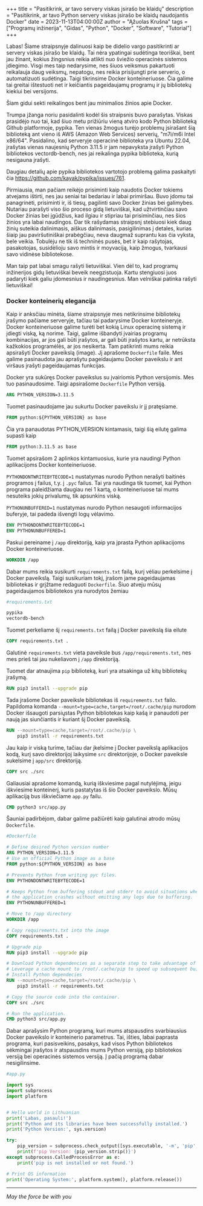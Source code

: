+++
title = "Pasitikrink, ar tavo servery viskas įsirašo be klaidų"
description = "Pasitikrink, ar tavo Python servery viskas įsirašo be klaidų naudojantis Docker"
date = 2023-11-13T04:00:00Z
author = "Ąžuolas Krušna"
tags = ["Programų inžinerija", "Gidas", "Python", "Docker", "Software", "Tutorial"]
+++

Labas! Šiame straipsnyje dalinuosi kaip be didelio vargo pasitikrinti ar servery viskas įsirašo be klaidų. Tai nėra ypatingai sudėtinga teoriškai, bent jau žinant, kokius žingsnius reikia atlikti nuo šviežio operacinės sistemos įdiegimo. Visgi mes taip nedarysime, nes šiuos veiksmus pakartuoti reikalauja daug veiksmų, nepatogu, nes reikia prisijungti prie serverio, o automatizuoti sudėtinga. Taigi tikrinsime Docker konteineriuose. Čia galime tai greitai ištestuoti net ir keičiantis pageidaujamų programų ir jų bibliotekų kiekiui bei versijoms.

Šiam gidui sekti reikalingos bent jau minimalios žinios apie Docker.

Trumpa įžanga noriu pasidalinti kodėl šis straipsnis buvo parašytas. Viskas prasidėjo nuo tai, kad šiuo metu prižiūriu vieną atviro kodo Python biblioteką Github platformoje, pypika. Ten vienas žmogus turėjo problemų įsirašant šią biblioteką ant vieno iš AWS (Amazon Web Services) serverių, "m7i/m6i Intel x86/64". Pasidalino, kad serveryje operacinė biblioteka yra Ubuntu 22.04, įrašytas vienas naujesnių Python 3.11.5 ir jam nepavyksta įrašyti Python bibliotekos vectordb-bench, nes jai reikalinga pypika biblioteka, kurią nesigauna įrašyti.

Daugiau detalių apie pypika bibliotekos vartotojo problemą galima paskaityti čia https://github.com/kayak/pypika/issues/761.

Pirmiausia, man pačiam reikėjo prisiminti kaip naudotis Docker tokiems atvejams ištirti, nes jau seniai tai bedariau ir labai primiršau. Buvo įdomu tai panagrinėti, prisiminti ir, iš tiesų, pagilinti savo Docker žinias bei galimybes. Nutariau parašyti viso šio proceso gidą lietuviškai, kad užtvirtinčiau savo Docker žinias bei įgūdžius, kad ilgiau ir stipriau tai prisiminčiau, nes šios žinios yra labai naudingos. Dar tik rašydamas straipsnį stebiuosi kiek daug žinių suteikia dalinimasis, aiškus dalinimasis, pasigilinimas į detales, kurias šiaip jau paviršutiniškai prabėgčiau, neva daugmaž suprantu kas čia vyksta, bele veikia. Tobulėju ne tik iš techninės pusės, bet ir kaip rašytojas, pasakotojas, susidėlioju savo mintis ir moyvaciją, kaip žmogus, tvarkausi savo vidinėse bibliotekose.

Man taip pat labai smagu rašyti lietuviškai. Vien dėl to, kad programų inžinerijos gidų lietuviškai beveik neegzistuoja. Kartu stengiuosi juos padaryti kiek galiu įdomesnius ir naudingesnius. Man velniškai patinka rašyti lietuviškai!

### Docker konteinerių elegancija

Kaip ir anksčiau minėta, šiame straipsnyje mes netikrinsime bibliotekų įrašymo pačiame serveryje, tačiau tai padarysime Docker konteineryje. Docker konteineriuose galime turėti bet kokią Linux operacinę sistemą ir įdiegti viską, ką norime. Taigi, galime išbandyti įvairias programų kombinacijas, ar jos gali būti įrašytos, ar gali būti įrašytos kartu, ar netrūksta kažkokios programėlės, ar jos nesikerta. Tam patikrinti mums reikia apsirašyti Docker paveikslą (image). Jį aprašome `Dockerfile` faile. Mes galime pasinaudota jau aprašytu pageidaujamu Docker paveikslu ir ant viršaus įrašyti pageidaujamas funkcijas.

Docker yra sukūręs Docker paveikslus su įvairiomis Python versijomis. Mes tuo pasinaudosime. Taigi apsirašome `Dockerfile` Python versiją.

```Dockerfile
ARG PYTHON_VERSION=3.11.5
```

Tuomet pasinaudojame jau sukurtu Docker paveikslu ir jį pratęsiame.

```Dockerfile
FROM python:${PYTHON_VERSION} as base
```

Čia yra panaudotas PYTHON_VERSION kintamasis, taigi šią eilutę galima supasti kaip 

```Dockerfile
FROM python:3.11.5 as base
```

Tuomet apsirašom 2 aplinkos kintamuosius, kurie yra naudingi Python aplikacijoms Docker konteineriuose. 

`PYTHONDONTWRITEBYTECODE=1` nustatymas nurodo Python nerašyti baitinės programos į failus, t.y. į `.pyc` failus. Tai yra naudinga tik tuomet, kai Python programa paleidžiama daugiau nei 1 kartą, o konteineriuose tai mums nesuteiks jokių privalumų, tik apsunkins viską. 

`PYTHONUNBUFFERED=1` nustatymas nurodo Python nesaugoti informacijos buferyje, tai padeda išvengti logų vėlavimo.

```Dockerfile
ENV PYTHONDONTWRITEBYTECODE=1
ENV PYTHONUNBUFFERED=1
```

Paskui pereiname į `/app` direktoriją, kaip yra įprasta Python aplikacijoms Docker konteineriuose.

```Dockerfile
WORKDIR /app
```

Dabar mums reikia susikurti `requirements.txt` failą, kurį vėliau perkelsime į Docker paveikslą. Taigi susikuriam tokį, įrašom jame pageidaujamas bibliotekas ir grįžtame redaguoti `Dockerfile`. Šiuo atveju mūsų pageidaujamos bibliotekos yra nurodytos žemiau

```bash
#requirements.txt
```
```bash
pypika
vectordb-bench
```

Tuomet perkeliame šį `requirements.txt` failą į Docker paveikslą šia eilute

```Dockerfile
COPY requirements.txt .
```

Galutinė `requirements.txt` vieta paveiksle bus `/app/requirements.txt`, nes mes prieš tai jau nukeliavom į `/app` direktoriją.

Tuomet dar atnaujima `pip` biblioteką, kuri yra atsakinga už kitų bibliotekų įrašymą.

```Dockerfile
RUN pip3 install --upgrade pip
```

Tada įrašome Docker paveiksle bibliotekas iš `requirements.txt` failo. Papildoma komanda `--mount=type=cache,target=/root/.cache/pip` nurodom Docker išsaugoti parsiųstas Python bibliotekas kaip kašą ir panaudoti per naują jas siunčiantis ir kuriant šį Docker paveikslą.

```Dockerfile
RUN --mount=type=cache,target=/root/.cache/pip \
    pip3 install -r requirements.txt
```

Jau kaip ir viską turime, tačiau dar įkelsime į Docker paveikslą aplikacijos kodą, kurį savo direktorijoj laikysime `src` direktorijoje, o Docker paveiksle sukelsime į `app/src` direktoriją.

```Dockerfile
COPY src ./src
```

Galiausiai aprašome komandą, kurią iškviesime pagal nutylėjimą, jeigu iškviesime konteinerį, kuris pastatytas iš šio Docker paveikslo. Mūsų aplikaciją bus iškviečiame `app.py` failu.

```Dockerfile
CMD python3 src/app.py
```

Šauniai padirbėjom, dabar galime pažiūrėti kaip galutinai atrodo mūsų `Dockerfile`.
```bash
#Dockerfile
```
```Dockerfile
# Define desired Python version number
ARG PYTHON_VERSION=3.11.5
# Use an official Python image as a base
FROM python:${PYTHON_VERSION} as base

# Prevents Python from writing pyc files.
ENV PYTHONDONTWRITEBYTECODE=1

# Keeps Python from buffering stdout and stderr to avoid situations where
# the application crashes without emitting any logs due to buffering.
ENV PYTHONUNBUFFERED=1

# Move to /app directory
WORKDIR /app

# Copy requirements.txt into the image
COPY requirements.txt .

# Upgrade pip
RUN pip3 install --upgrade pip

# Download Python dependencies as a separate step to take advantage of Docker's caching
# Leverage a cache mount to /root/.cache/pip to speed up subsequent builds
# Install Python dependecies
RUN --mount=type=cache,target=/root/.cache/pip \
    pip3 install -r requirements.txt

# Copy the source code into the container.
COPY src ./src

# Run the application.
CMD python3 src/app.py
```

Dabar aprašysim Python programą, kuri mums atspausdins svarbiausius Docker paveikslo ir konteinerio parametrus. Tai, išties, labai paprasta programa, kuri pasisveikins, pasakys, kad visos Python bibliotekos sėkmingai įrašytos ir atspausdins mums Python versiją, pip bibliotekos versiją bei operacinės sistemos versiją. Į pačią programą dabar nesigilinsime.

```bash
#app.py
```
```python
import sys
import subprocess
import platform


# Hello world in Lithuanian
print('Labas, pasauli!')
print('Python and its libraries have been successfully installed.')
print('Python Version:', sys.version)

try:
    pip_version = subprocess.check_output([sys.executable, '-m', 'pip', '--version']).decode('utf-8')
    print(f'pip Version: {pip_version.strip()}')
except subprocess.CalledProcessError as e:
    print('pip is not installed or not found.')

# Print OS information
print('Operating System:', platform.system(), platform.release())
```

***

_May the force be with you_
